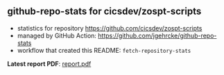 ## github-repo-stats for cicsdev/zospt-scripts

- statistics for repository https://github.com/cicsdev/zospt-scripts
- managed by GitHub Action: https://github.com/jgehrcke/github-repo-stats
- workflow that created this README: `fetch-repository-stats`

**Latest report PDF**: [report.pdf](https://github.com/cicsdev/repo-stats/raw/github-repo-stats/cicsdev/zospt-scripts/latest-report/report.pdf)

